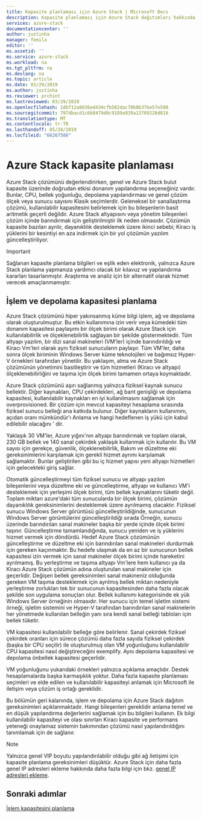 ```yaml
---
title: Kapasite planlaması için Azure Stack | Microsoft Docs
description: Kapasite planlaması için Azure Stack dağıtımları hakkında bilgi edinin.
services: azure-stack
documentationcenter: ''
author: justinha
manager: femila
editor: ''
ms.assetid: ''
ms.service: azure-stack
ms.workload: na
ms.tgt_pltfrm: na
ms.devlang: na
ms.topic: article
ms.date: 03/29/2019
ms.author: justinha
ms.reviewer: prchint
ms.lastreviewed: 03/29/2019
ms.openlocfilehash: 1dbf12a8036ed434cfb582dac70b8b37be57e590
ms.sourcegitcommit: 797dbacd1c6b8479d8c9189a939a13709228d816
ms.translationtype: MT
ms.contentlocale: tr-TR
ms.lasthandoff: 05/28/2019
ms.locfileid: "66267586"
---
```

# <a name="azure-stack-capacity-planning"></a>Azure Stack kapasite planlaması
Azure Stack çözümünü değerlendirirken, genel ve Azure Stack bulut kapasite üzerinde doğrudan etkisi donanım yapılandırma seçeneğiniz vardır. Bunlar, CPU, bellek yoğunluğu, depolama yapılandırması ve genel çözüm ölçek veya sunucu sayısını Klasik seçimlerdir. Geleneksel bir sanallaştırma çözümü, kullanılabilir kapasitesini belirlemek için bu bileşenlerin basit aritmetik geçerli değildir. Azure Stack altyapısını veya yönetim bileşenleri çözüm içinde barındırmak için geliştirilmiştir ilk neden olmasıdır. Çözümün kapasite bazıları ayrılır, dayanıklılık desteklemek üzere ikinci sebebi; Kiracı iş yüklerini bir kesintiyi en aza indirmek için bir yol çözümün yazılım güncelleştiriliyor.

> [!IMPORTANT]
> Sağlanan kapasite planlama bilgileri ve eşlik eden elektronik, yalnızca Azure Stack planlama yapmanıza yardımcı olacak bir kılavuz ve yapılandırma kararları tasarlanmıştır. Araştırma ve analiz için bir alternatif olarak hizmet verecek amaçlanmamıştır. 

## <a name="compute-and-storage-capacity-planning"></a>İşlem ve depolama kapasitesi planlama
Azure Stack çözümünü hiper yakınsanmış küme bilgi işlem, ağ ve depolama olarak oluşturulmuştur. Bu etkin kullanımına izin verir veya kümedeki tüm donanım kapasitesi paylaşımı bir ölçek birimi olarak Azure Stack için kullanılabilirlik ve ölçeklenebilirlik sağlayan bir şekilde göstermektedir. Tüm altyapı yazılım, bir dizi sanal makineleri (VM'ler) içinde barındırıldığı ve Kiracı Vm'leri olarak aynı fiziksel sunucuların paylaşır. Tüm VM'ler, daha sonra ölçek biriminin Windows Server küme teknolojileri ve bağımsız Hyper-V örnekleri tarafından yönetilir. Bu yaklaşım, alma ve Azure Stack çözümünün yönetimini basitleştirir ve tüm hizmetleri (Kiracı ve altyapı) ölçeklenebilirliğini ve taşıma için ölçek birimi tamamen ortaya koymaktadır.

Azure Stack çözümünü aşırı sağlanmış yalnızca fiziksel kaynak sunucu bellektir. Diğer kaynakları, CPU çekirdekleri, ağ bant genişliği ve depolama kapasitesi, kullanılabilir kaynakları en iyi kullanılmasını sağlamak için overprovisioned. Bir çözüm için mevcut kapasiteyi hesaplama sırasında fiziksel sunucu belleği ana katkıda bulunur. Diğer kaynakların kullanımını, açıdan oranı mümkündür'ı Anlama ve hangi hedeflenen iş yükü için kabul edilebilir olacağını ' dir.

Yaklaşık 30 VM'ler, Azure yığını'nın altyapı barındırmak ve toplam olarak, 230 GB bellek ve 140 sanal çekirdek yaklaşık kullanmak için kullanılır. Bu VM sayısı için gerekçe, güvenlik, ölçeklenebilirlik, Bakım ve düzeltme eki gereksinimlerini karşılamak için gerekli hizmet ayrımı karşılamak sağlamaktır. Bunlar geliştirilen gibi bu iç hizmet yapısı yeni altyapı hizmetleri için gelecekteki giriş sağlar.

Otomatik güncelleştirmeyi tüm fiziksel sunucu ve altyapı yazılım bileşenlerini veya düzeltme eki ve güncelleştirme, altyapı ve kullanıcı VM'i desteklemek için yerleşimi ölçek birimi, tüm bellek kaynaklarını tüketir değil. Toplam miktarı azure'daki tüm sunucularda bir ölçek birimi, çözümün dayanıklılık gereksinimlerini desteklemek üzere ayrılmamış olacaktır. Fiziksel sunucu Windows Server görüntüsü güncelleştirildiğinde, sunucunun Windows Server görüntülerini güncelleştirildiği sırada Örneğin, sunucu üzerinde barındırılan sanal makineler başka bir yerde içinde ölçek birimi taşınır. Güncelleştirme tamamlandığında, sunucu yeniden ve iş yüklerini hizmet vermek için döndürdü. Hedef Azure Stack çözümünün güncelleştirme ve düzeltme eki için barındırılan sanal makineleri durdurmak için gereken kaçınmaktır. Bu hedefe ulaşmak da en az bir sunucunun bellek kapasitesi izin vermek için sanal makineler ölçek birimi içinde hareketini ayrılmamış. Bu yerleştirme ve taşıma altyapı Vm'lere hem kullanıcı ya da Kiracı Azure Stack çözümün adına oluşturulan sanal makineler için geçerlidir. Değişen bellek gereksinimleri sanal makineniz olduğunda gereken VM taşıma desteklemek için ayrılmış bellek miktarı nedeniyle yerleştirme zorlukları tek bir sunucunun kapasitesinden daha fazla olacak şekilde son uygulama sonuçları olur. Bellek kullanımı kategorisinde ek yük Windows Server örneğinin olmasıdır. Her sunucu için temel işletim sistemi örneği, işletim sistemini ve Hyper-V tarafından barındırılan sanal makinelerin her yönetmede kullanılan belleğin yanı sıra kendi sanal belleği tabloları için bellek tüketir.

VM kapasitesi kullanılabilir belleğe göre belirlenir. Sanal çekirdek fiziksel çekirdek oranları için sürece çözümü daha fazla sayıda fiziksel çekirdek (başka bir CPU seçilir) ile oluşturulmuş olan VM yoğunluğunu kullanılabilir CPU kapasitesi nasıl değiştireceğini exemplify. Aynı depolama kapasitesi ve depolama önbellek kapasitesi geçerlidir.

VM yoğunluğunu yukarıdaki örnekleri yalnızca açıklama amaçlıdır. Destek hesaplamalarda başka karmaşıklık yoktur. Daha fazla kapasite planlaması seçimleri ve elde edilen ve kullanılabilir kapasiteyi anlamak için Microsoft ile iletişim veya çözüm iş ortağı gereklidir.

Bu bölümün geri kalanında, işlem ve depolama için Azure Stack dağıtım gereksinimleri açıklanmaktadır. Hangi bileşenleri gereklidir anlama temel ve en düşük yapılandırma değerlerini sağlamak için bu bilgileri kullanın. Ek bilgi kullanılabilir kapasiteyi ve olası sınırları Kiracı kapasite ve performans yeteneği onaylamaz sistemin bakımından çözümü nasıl yapılandırıldığını tanımlamak için de sağlanır.

> [!NOTE]
> Yalnızca genel VIP boyutu yapılandırılabilir olduğu gibi ağ iletişimi için kapasite planlama gereksinimleri düşüktür. Azure Stack için daha fazla genel IP adresleri ekleme hakkında daha fazla bilgi için bkz. [genel IP adresleri ekleme](azure-stack-add-ips.md).


## <a name="next-steps"></a>Sonraki adımlar
[İşlem kapasitesini planlama](capacity-planning-compute.md)
